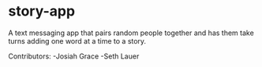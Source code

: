 story-app
=========

A text messaging app that pairs random people together and has them take turns adding one word at a time to a story.

Contributors:
-Josiah Grace
-Seth Lauer
